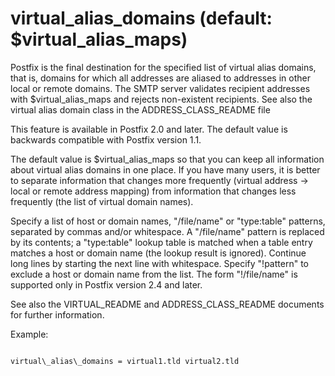 # virtual_alias_domains (default: $virtual_alias_maps)
 Postfix is the final destination for the specified list of virtual
alias domains, that is, domains for which all addresses are aliased
to addresses in other local or remote domains. The SMTP server
validates recipient addresses with $virtual\_alias\_maps and rejects
non-existent recipients. See also the virtual alias domain class
in the ADDRESS\_CLASS\_README file 



This feature is available in Postfix 2.0 and later. The default
value is backwards compatible with Postfix version 1.1.




The default value is $virtual\_alias\_maps so that you can keep all
information about virtual alias domains in one place. If you have
many users, it is better to separate information that changes more
frequently (virtual address -> local or remote address mapping)
from information that changes less frequently (the list of virtual
domain names).



 Specify a list of host or domain names, "/file/name" or
"type:table" patterns, separated by commas and/or whitespace. A
"/file/name" pattern is replaced by its contents; a "type:table"
lookup table is matched when a table entry matches a host or domain name
(the lookup result is ignored). Continue long lines by starting
the next line with whitespace. Specify "!pattern" to exclude a host
or domain name from the list. The form "!/file/name" is supported
only in Postfix version 2.4 and later. 



See also the VIRTUAL\_README and ADDRESS\_CLASS\_README documents
for further information.




Example:




```

virtual\_alias\_domains = virtual1.tld virtual2.tld

```

